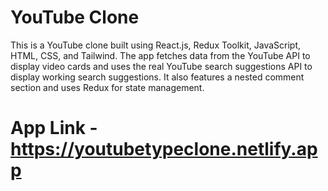 # YouTube Clone

This is a YouTube clone built using React.js, Redux Toolkit, JavaScript, HTML, CSS, and Tailwind. The app fetches data from the YouTube API to display video cards and uses the real YouTube search suggestions API to display working search suggestions. It also features a nested comment section and uses Redux for state management.


# App Link - https://youtubetypeclone.netlify.app
